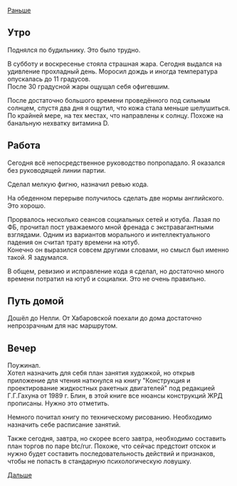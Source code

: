 [Раньше](2021.05.23.md)  
## Утро
Поднялся по будильнику. Это было трудно.

В субботу и воскресенье стояла страшная жара. Сегодня выдался на удивление прохладный день. Моросил дождь и иногда температура опускалась до 11 градусов.  
После 30 градусной жары ощущал себя офигевшим.

После достаточно большого времени проведённого под сильным солнцем, спустя два дня я ощутил, что кожа стала меньше шелушиться. По крайней мере, на тех местах, что направлены к солнцу. Похоже на банальную нехватку витамина D.
## Работа
Сегодня всё непосредственное руководство попропадало. Я оказался без руководящей линии партии.

Сделал мелкую фигню, назначил ревью кода.

На обеденном перерыве получилось сделать две нормы английского. Это хорошо.

Прорвалось несколько сеансов социальных сетей и ютуба. Лазая по ФБ, прочитал пост уважаемого мной френада с экстравагантными взглядами. Одним из вариантов морального и интеллектуального падения он считал трату времени на ютуб.  
Конечно он выразился совсем другими словами, но смысл был именно такой. Я задумался.

В общем, ревизию и исправление кода я сделал, но достаточно много времени потратил на ютуб и социалки. Это не очень правильно.
## Путь домой
Дошёл до Нелли. От Хабаровской поехали до дома достаточно непрозрачным для нас маршрутом.
## Вечер
Поужинал.  
Хотел назначить для себя план занятия художкой, но открыв приложение для чтения наткнулся на книгу "Конструкция и проектирование жидкостных ракетных двигателей" под редакцией Г.Г.Гахуна от 1989 г. Блин, в этой книге все нюансы конструкций ЖРД прописаны. Нужно это отметить.

Немного почитал книгу по техническому рисованию. Необходимо назначить себе расписание занятий.

Также сегодня, завтра, но скорее всего завтра, необходимо составить план торгов по паре btc/rur. Похоже, что сейчас предстоит отскок и нужно будет составить последовательность действий и признаков, чтобы не попасть в стандарную психологическую ловушку.

[Дальше](2021.05.25.md)
